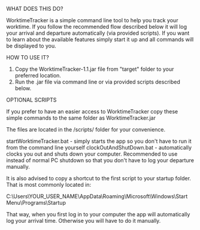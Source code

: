 WHAT DOES THIS DO?

WorktimeTracker is a simple command line tool to help you track your worktime. If you follow the recommended flow described below it will log your arrival and departure automatically (via provided scripts). If you want to learn about the available features simply start it up and all commands will be displayed to you.

HOW TO USE IT?

1. Copy the WorktimeTracker-1.1.jar file from "target\" folder to your preferred location.
2. Run the .jar file via command line or via provided scripts described below.

OPTIONAL SCRIPTS

If you prefer to have an easier access to WorktimeTracker copy these simple commands to the same folder as WorktimeTracker.jar

The files are located in the /scripts/ folder for your convenience.

startWorktimeTracker.bat - simply starts the app so you don't have to run it from the command line yourself
clockOutAndShutDown.bat - automatically clocks you out and shuts down your computer. Recommended to use instead of normal PC shutdown so that you don't have to log your departure manually.

It is also advised to copy a shortcut to the first script to your startup folder. That is most commonly located in:

C:\Users\YOUR_USER_NAME\AppData\Roaming\Microsoft\Windows\Start Menu\Programs\Startup

That way, when you first log in to your computer the app will automatically log your arrival time. Otherwise you will have to do it manually.